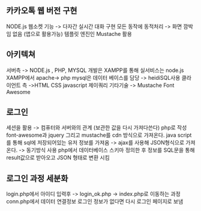 ## 카카오톡 웹 버전 구현 

NODE.js 웹소켓 기능 -> 다자간 실시간 대화 구현 
모든 동작에 동적처리 -> 화면 깜박임 없음 (앱으로 활용가능)
템플릿 엔진인 Mustache 활용 


## 아키텍쳐 

서버측 -> NODE.js , PHP, MYSQL 개발은 XAMPP를 통해 실서비스는 node.js
XAMPP에서 apache-> php mysql은 데이터 베이스를 담당 -> heidiSQL사용
클라이언트 측 ->HTML CSS javascript 제이쿼리 
기타기술 -> Mustache Font Awesome

## 로그인 

세션을 활용 -> 컴퓨터와 서버와의 관계 (보관한 값을 다시 가져다쓴다)
php로 작성 font-awesome과 jquery 그리고 mustache를 cdn 방식으로 가져온다. 
java script를 통해 sql에 저장되어있는 유저 정보를 가져옴 -> ajax를 사용해 JSON형식으로 가져온다. -> 동기방식 사용 
php에서 데이터베이스 스키마 정의한 후 정보를 SQL문을 통해 result값으로 받아오고 JSON 형태로 변환 시킴

## 로그인 과정 세분화

login.php에서 아이디 입력후 -> login_ok.php -> index.php로 이동하는 과정 
conn.php에서 데이터 연결정보
로그인 정보가 없다면 다시 로그인 페이지로 보냄 
